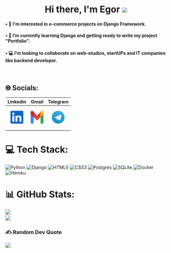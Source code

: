 <h1 align="center">Hi there, I'm Egor
<img src="https://github.com/blackcater/blackcater/raw/main/images/Hi.gif" height="32"/></h1>
<h4>• 👀 I'm interested in e-commerce projects on Django Framework. </h4>
<h4>• 🌱 I’m currently learning Django and getting ready to write my project "Portfolio".</h4>
<h4>• 💻 I’m looking to collaborate on web-studios, startUPs and IT companies like backend developer.</h4>
<br>

## 🌐 Socials:
<div align='center'>
 
| **Linkedin**  | **Gmail**  | **Telegram** |
|:-:|:-:| :-: |
| <p align="center" ><a href="https://www.linkedin.com/in/yasegor/" title="Linkedin"><img src="./svgs/linkedin.svg" alt="Linkedin" width="40px" height="40px"></a> </p>  | <p align="center" ><a href="mailto:asineckijegor@gmail.com" title="Gmail"><img src="./svgs/gmail.svg" alt="Gmail" width="40px" height="40px"></a> </p> | <p align="center" ><a href="https://t.me/import_error" title="Telegram"><img src="./svgs/telegram.svg" alt="Telegram" width="40px" height="40px"></a> </p>  |
   
</div>

# 💻 Tech Stack:
![Python](https://img.shields.io/badge/python-3670A0?style=for-the-badge&logo=python&logoColor=ffdd54) ![Django](https://img.shields.io/badge/django-%23092E20.svg?style=for-the-badge&logo=django&logoColor=white) ![HTML5](https://img.shields.io/badge/html5-%23E34F26.svg?style=for-the-badge&logo=html5&logoColor=white) ![CSS3](https://img.shields.io/badge/css3-%231572B6.svg?style=for-the-badge&logo=css3&logoColor=white) ![Postgres](https://img.shields.io/badge/postgres-%23316192.svg?style=for-the-badge&logo=postgresql&logoColor=white) ![SQLite](https://img.shields.io/badge/sqlite-%2307405e.svg?style=for-the-badge&logo=sqlite&logoColor=white) ![Docker](https://img.shields.io/badge/docker-%230db7ed.svg?style=for-the-badge&logo=docker&logoColor=white) ![Heroku](https://img.shields.io/badge/heroku-%23430098.svg?style=for-the-badge&logo=heroku&logoColor=white)

# 📊 GitHub Stats:
![](https://github-readme-stats.vercel.app/api?username=yasegor&theme=dark&hide_border=false&include_all_commits=false&count_private=true)<br/>
![](https://github-readme-stats.vercel.app/api/top-langs/?username=yasegor&theme=dark&hide_border=false&include_all_commits=false&count_private=true&layout=compact)


### ✍️ Random Dev Quote
![](https://quotes-github-readme.vercel.app/api?type=vetical&theme=tokyonight)
